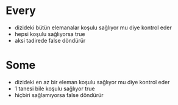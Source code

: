 # Every

- dizideki bütün elemanalar koşulu sağlıyor mu diye kontrol eder
- hepsi koşulu sağlıyorsa true
- aksi tadirede false döndürür

# Some

- dizideki en az bir eleman koşulu sağlıyor mu diye kontrol eder
- 1 tanesi bile koşulu sağlıyor true
- hiçbiri sağlamıyorsa false döndürür

